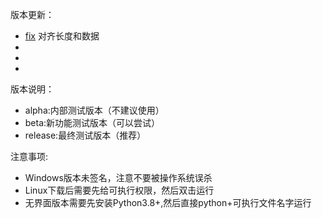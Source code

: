 版本更新：

- [fix] 对齐长度和数据
- [feat]: 添加总线信息（总线计数和总线状态）
- [fix]: 修复CAN帧发送错误
- [fix]: 修复CAN速率设置错误



版本说明：
- alpha:内部测试版本（不建议使用）
- beta:新功能测试版本（可以尝试）
- release:最终测试版本（推荐）

注意事项:
- Windows版本未签名，注意不要被操作系统误杀
- Linux下载后需要先给可执行权限，然后双击运行
- 无界面版本需要先安装Python3.8+,然后直接python+可执行文件名字运行
